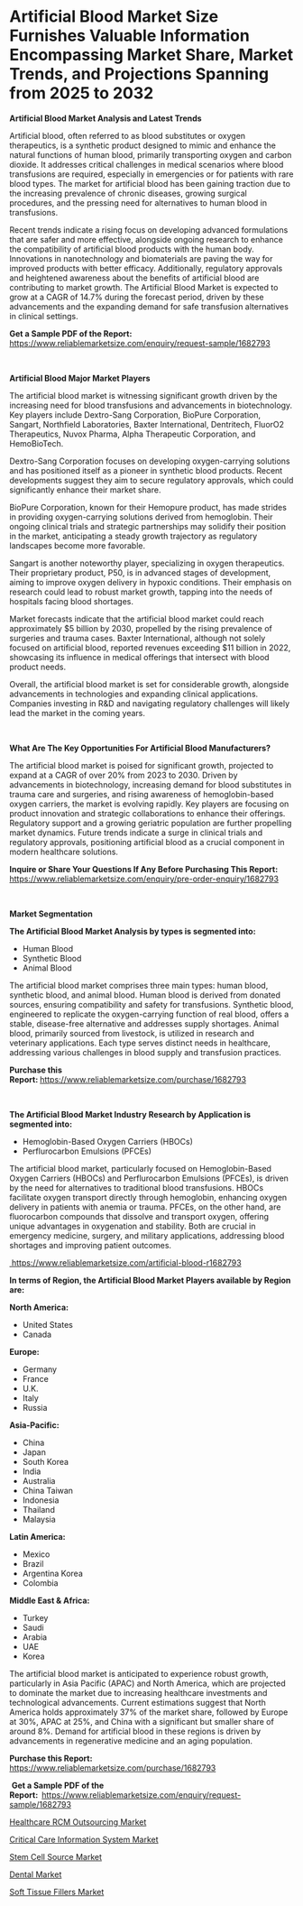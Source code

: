 <p><h1>Artificial Blood Market Size Furnishes Valuable Information Encompassing Market Share, Market Trends, and Projections Spanning from 2025 to 2032</h1></p><p><strong>Artificial Blood Market Analysis and Latest Trends</strong></p>
<p><p>Artificial blood, often referred to as blood substitutes or oxygen therapeutics, is a synthetic product designed to mimic and enhance the natural functions of human blood, primarily transporting oxygen and carbon dioxide. It addresses critical challenges in medical scenarios where blood transfusions are required, especially in emergencies or for patients with rare blood types. The market for artificial blood has been gaining traction due to the increasing prevalence of chronic diseases, growing surgical procedures, and the pressing need for alternatives to human blood in transfusions.</p><p>Recent trends indicate a rising focus on developing advanced formulations that are safer and more effective, alongside ongoing research to enhance the compatibility of artificial blood products with the human body. Innovations in nanotechnology and biomaterials are paving the way for improved products with better efficacy. Additionally, regulatory approvals and heightened awareness about the benefits of artificial blood are contributing to market growth. The Artificial Blood Market is expected to grow at a CAGR of 14.7% during the forecast period, driven by these advancements and the expanding demand for safe transfusion alternatives in clinical settings.</p></p>
<p><strong>Get a Sample PDF of the Report:&nbsp;</strong> <a href="https://www.reliablemarketsize.com/enquiry/request-sample/1682793?utm_campaign=1895&utm_medium=2&utm_source=Github&utm_content=ia&utm_term=03032025&utm_id=artificial-blood">https://www.reliablemarketsize.com/enquiry/request-sample/1682793</a></p>
<p>&nbsp;</p>
<p><strong>Artificial Blood Major Market Players</strong></p>
<p><p>The artificial blood market is witnessing significant growth driven by the increasing need for blood transfusions and advancements in biotechnology. Key players include Dextro-Sang Corporation, BioPure Corporation, Sangart, Northfield Laboratories, Baxter International, Dentritech, FluorO2 Therapeutics, Nuvox Pharma, Alpha Therapeutic Corporation, and HemoBioTech.</p><p>Dextro-Sang Corporation focuses on developing oxygen-carrying solutions and has positioned itself as a pioneer in synthetic blood products. Recent developments suggest they aim to secure regulatory approvals, which could significantly enhance their market share.</p><p>BioPure Corporation, known for their Hemopure product, has made strides in providing oxygen-carrying solutions derived from hemoglobin. Their ongoing clinical trials and strategic partnerships may solidify their position in the market, anticipating a steady growth trajectory as regulatory landscapes become more favorable.</p><p>Sangart is another noteworthy player, specializing in oxygen therapeutics. Their proprietary product, P50, is in advanced stages of development, aiming to improve oxygen delivery in hypoxic conditions. Their emphasis on research could lead to robust market growth, tapping into the needs of hospitals facing blood shortages.</p><p>Market forecasts indicate that the artificial blood market could reach approximately $5 billion by 2030, propelled by the rising prevalence of surgeries and trauma cases. Baxter International, although not solely focused on artificial blood, reported revenues exceeding $11 billion in 2022, showcasing its influence in medical offerings that intersect with blood product needs.</p><p>Overall, the artificial blood market is set for considerable growth, alongside advancements in technologies and expanding clinical applications. Companies investing in R&D and navigating regulatory challenges will likely lead the market in the coming years.</p></p>
<p>&nbsp;</p>
<p><strong>What Are The Key Opportunities For Artificial Blood Manufacturers?</strong></p>
<p><p>The artificial blood market is poised for significant growth, projected to expand at a CAGR of over 20% from 2023 to 2030. Driven by advancements in biotechnology, increasing demand for blood substitutes in trauma care and surgeries, and rising awareness of hemoglobin-based oxygen carriers, the market is evolving rapidly. Key players are focusing on product innovation and strategic collaborations to enhance their offerings. Regulatory support and a growing geriatric population are further propelling market dynamics. Future trends indicate a surge in clinical trials and regulatory approvals, positioning artificial blood as a crucial component in modern healthcare solutions.</p></p>
<p><strong>Inquire or Share Your Questions If Any Before Purchasing This Report:</strong> <a href="https://www.reliablemarketsize.com/enquiry/pre-order-enquiry/1682793?utm_campaign=1895&utm_medium=2&utm_source=Github&utm_content=ia&utm_term=03032025&utm_id=artificial-blood">https://www.reliablemarketsize.com/enquiry/pre-order-enquiry/1682793</a></p>
<p>&nbsp;</p>
<p><strong>Market Segmentation</strong></p>
<p><strong>The Artificial Blood Market Analysis by types is segmented into:</strong></p>
<p><ul><li>Human Blood</li><li>Synthetic Blood</li><li>Animal Blood</li></ul></p>
<p><p>The artificial blood market comprises three main types: human blood, synthetic blood, and animal blood. Human blood is derived from donated sources, ensuring compatibility and safety for transfusions. Synthetic blood, engineered to replicate the oxygen-carrying function of real blood, offers a stable, disease-free alternative and addresses supply shortages. Animal blood, primarily sourced from livestock, is utilized in research and veterinary applications. Each type serves distinct needs in healthcare, addressing various challenges in blood supply and transfusion practices.</p></p>
<p><strong>Purchase this Report:&nbsp;</strong><a href="https://www.reliablemarketsize.com/purchase/1682793?utm_campaign=1895&utm_medium=2&utm_source=Github&utm_content=ia&utm_term=03032025&utm_id=artificial-blood">https://www.reliablemarketsize.com/purchase/1682793</a></p>
<p>&nbsp;</p>
<p><strong>The Artificial Blood Market Industry Research by Application is segmented into:</strong></p>
<p><ul><li>Hemoglobin-Based Oxygen Carriers (HBOCs)</li><li>Perflurocarbon Emulsions (PFCEs)</li></ul></p>
<p><p>The artificial blood market, particularly focused on Hemoglobin-Based Oxygen Carriers (HBOCs) and Perflurocarbon Emulsions (PFCEs), is driven by the need for alternatives to traditional blood transfusions. HBOCs facilitate oxygen transport directly through hemoglobin, enhancing oxygen delivery in patients with anemia or trauma. PFCEs, on the other hand, are fluorocarbon compounds that dissolve and transport oxygen, offering unique advantages in oxygenation and stability. Both are crucial in emergency medicine, surgery, and military applications, addressing blood shortages and improving patient outcomes.</p></p>
<p><a href="https://www.reliablemarketsize.com/artificial-blood-r1682793?utm_campaign=1895&utm_medium=2&utm_source=Github&utm_content=ia&utm_term=03032025&utm_id=artificial-blood">&nbsp;https://www.reliablemarketsize.com/artificial-blood-r1682793</a></p>
<p><strong>In terms of Region, the Artificial Blood Market Players available by Region are:</strong></p>
<p>
    <p> <strong> North America: </strong>
        <ul>
            <li>United States</li>
            <li>Canada</li>
        </ul>
        </p> 
    <p> <strong> Europe: </strong>
        <ul>
            <li>Germany</li>
            <li>France</li>
            <li>U.K.</li>
            <li>Italy</li>
            <li>Russia</li>
        </ul>
        </p> 
    <p> <strong> Asia-Pacific: </strong>
        <ul>
            <li>China</li>
            <li>Japan</li>
            <li>South Korea</li>
            <li>India</li>
            <li>Australia</li>
            <li>China Taiwan</li>
            <li>Indonesia</li>
            <li>Thailand</li>
            <li>Malaysia</li>
        </ul>
        </p> 
    <p> <strong> Latin America: </strong>
        <ul>
            <li>Mexico</li>
            <li>Brazil</li>
            <li>Argentina Korea</li>
            <li>Colombia</li>
        </ul>
        </p> 
    <p> <strong> Middle East & Africa: </strong>
        <ul>
            <li>Turkey</li>
            <li>Saudi</li>
            <li>Arabia</li>
            <li>UAE</li>
            <li>Korea</li>
        </ul>
    </p>
    </p>
<p><p>The artificial blood market is anticipated to experience robust growth, particularly in Asia Pacific (APAC) and North America, which are projected to dominate the market due to increasing healthcare investments and technological advancements. Current estimations suggest that North America holds approximately 37% of the market share, followed by Europe at 30%, APAC at 25%, and China with a significant but smaller share of around 8%. Demand for artificial blood in these regions is driven by advancements in regenerative medicine and an aging population.</p></p>
<p><strong>Purchase this Report: </strong><a href="https://www.reliablemarketsize.com/purchase/1682793?utm_campaign=1895&utm_medium=2&utm_source=Github&utm_content=ia&utm_term=03032025&utm_id=artificial-blood">https://www.reliablemarketsize.com/purchase/1682793</a></p>
<p>&nbsp;<strong>Get a Sample PDF of the Report:&nbsp;&nbsp;</strong><a href="https://www.reliablemarketsize.com/enquiry/request-sample/1682793?utm_campaign=1895&utm_medium=2&utm_source=Github&utm_content=ia&utm_term=03032025&utm_id=artificial-blood">https://www.reliablemarketsize.com/enquiry/request-sample/1682793</a></p>
<p><strong></strong></p>
<p><p><a href="https://github.com/iroldilom/Market-Research-Report-List-1/blob/main/healthcare-rcm-outsourcing-market.md?utm_campaign=1895&utm_medium=2&utm_source=Github&utm_content=ia&utm_term=03032025&utm_id=artificial-blood">Healthcare RCM Outsourcing Market</a></p><p><a href="https://github.com/pidlisseas/Market-Research-Report-List-1/blob/main/critical-care-information-system-market.md?utm_campaign=1895&utm_medium=2&utm_source=Github&utm_content=ia&utm_term=03032025&utm_id=artificial-blood">Critical Care Information System Market</a></p><p><a href="https://github.com/wakerizaak8g/Market-Research-Report-List-1/blob/main/stem-cell-source-market.md?utm_campaign=1895&utm_medium=2&utm_source=Github&utm_content=ia&utm_term=03032025&utm_id=artificial-blood">Stem Cell Source Market</a></p><p><a href="https://github.com/chkrselia/Market-Research-Report-List-1/blob/main/dental-market.md?utm_campaign=1895&utm_medium=2&utm_source=Github&utm_content=ia&utm_term=03032025&utm_id=artificial-blood">Dental Market</a></p><p><a href="https://github.com/kaddahblejc/Market-Research-Report-List-1/blob/main/soft-tissue-fillers-market.md?utm_campaign=1895&utm_medium=2&utm_source=Github&utm_content=ia&utm_term=03032025&utm_id=artificial-blood">Soft Tissue Fillers Market</a></p></p>